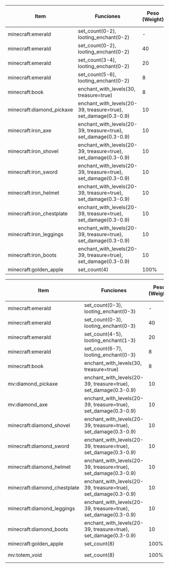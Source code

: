 | Item                            | Funciones                                                          | Peso (Weight) | Rango de Cantidad | Mob |
|---------------------------------|--------------------------------------------------------------------|---------------|-------------------|----------------|
| minecraft:emerald               | set_count(0-2), looting_enchant(0-2)                               | -             | 0-2               |        Raid       |
| minecraft:emerald               | set_count(0-2), looting_enchant(0-2)                               | 40            | 0-2               |        Raid       |
| minecraft:emerald               | set_count(3-4), looting_enchant(0-2)                               | 20            | 3-4               |        Raid       |
| minecraft:emerald               | set_count(5-6), looting_enchant(0-2)                               | 8             | 5-6               |        Raid       |
| minecraft:book                  | enchant_with_levels(30, treasure=true)                             | 8             | 1                 |        Raid       |
| minecraft:diamond_pickaxe       | enchant_with_levels(20-39, treasure=true), set_damage(0.3-0.9)     | 10            | 1                 |      Raid          |
| minecraft:iron_axe              | enchant_with_levels(20-39, treasure=true), set_damage(0.3-0.9)     | 10            | 1                 |      Raid          |
| minecraft:iron_shovel           | enchant_with_levels(20-39, treasure=true), set_damage(0.3-0.9)     | 10            | 1                 |       Raid         |
| minecraft:iron_sword            | enchant_with_levels(20-39, treasure=true), set_damage(0.3-0.9)     | 10            | 1                 |       Raid         |
| minecraft:iron_helmet           | enchant_with_levels(20-39, treasure=true), set_damage(0.3-0.9)     | 10            | 1                 |       Raid         |
| minecraft:iron_chestplate       | enchant_with_levels(20-39, treasure=true), set_damage(0.3-0.9)     | 10            | 1                 |      Raid          |
| minecraft:iron_leggings         | enchant_with_levels(20-39, treasure=true), set_damage(0.3-0.9)     | 10            | 1                 |     Raid           |
| minecraft:iron_boots            | enchant_with_levels(20-39, treasure=true), set_damage(0.3-0.9)     | 10            | 1                 |  Raid              |
| minecraft:golden_apple          | set_count(4)                                                       | 100%          | 4                 |  Ravager           |



| Item                            | Funciones                                                          | Peso (Weight) | Rango de Cantidad | Mob            |
|---------------------------------|--------------------------------------------------------------------|---------------|-------------------|----------------|
| minecraft:emerald               | set_count(0-3), looting_enchant(0-3)                               | -             | 0-3               |      Raid      |
| minecraft:emerald               | set_count(0-3), looting_enchant(0-3)                               | 40            | 0-3               |      Raid      |
| minecraft:emerald               | set_count(4-5), looting_enchant(1-3)                               | 20            | 4-5               |      Raid      |
| minecraft:emerald               | set_count(6-7), looting_enchant(0-3)                               | 8             | 6-7               |      Raid      |
| minecraft:book                  | enchant_with_levels(30, treasure=true)                             | 8             | 1                 |      Raid      |
| mv:diamond_pickaxe              | enchant_with_levels(20-39, treasure=true), set_damage(0.3-0.9)     | 10            | 1                 |      Raid      |
| mv:diamond_axe                  | enchant_with_levels(20-39, treasure=true), set_damage(0.3-0.9)     | 10            | 1                 |      Raid      |
| minecraft:diamond_shovel        | enchant_with_levels(20-39, treasure=true), set_damage(0.3-0.9)     | 10            | 1                 |      Raid      |
| minecraft:diamond_sword         | enchant_with_levels(20-39, treasure=true), set_damage(0.3-0.9)     | 10            | 1                 |      Raid      |
| minecraft:diamond_helmet        | enchant_with_levels(20-39, treasure=true), set_damage(0.3-0.9)     | 10            | 1                 |      Raid      |
| minecraft:diamond_chestplate    | enchant_with_levels(20-39, treasure=true), set_damage(0.3-0.9)     | 10            | 1                 |      Raid      |
| minecraft:diamond_leggings      | enchant_with_levels(20-39, treasure=true), set_damage(0.3-0.9)     | 10            | 1                 |      Raid      |
| minecraft:diamond_boots         | enchant_with_levels(20-39, treasure=true), set_damage(0.3-0.9)     | 10            | 1                 |      Raid      |
| minecraft:golden_apple          | set_count(8)                                                       | 100%          | 8                 |     Ravager    |
| mv:totem_void                   | set_count(8)                                                       | 100%          | 8                 |Evocation Illager |
